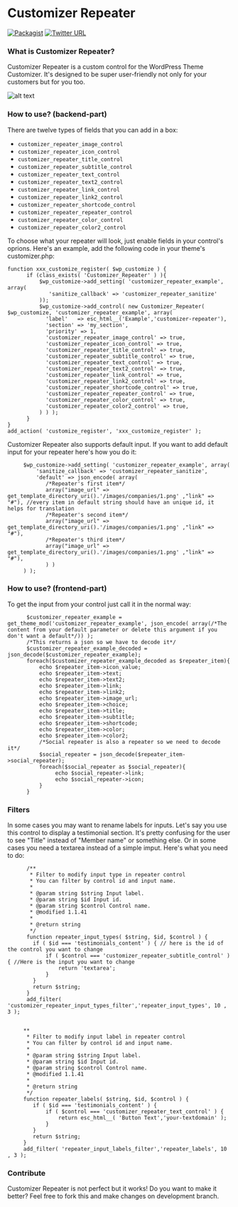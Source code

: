 # Customizer Repeater
[![Packagist](https://img.shields.io/packagist/l/doctrine/orm.svg)](https://opensource.org/licenses/MIT) [![Twitter URL](https://img.shields.io/twitter/url/http/shields.io.svg?style=social)](https://twitter.com/intent/tweet?text=Check%20out%20this%20awesome%20customizer%20control%20from%20@Themeisle%20team!%20https://github.com/Codeinwp/customizer-controls/tree/master/customizer-repeater)
### What is Customizer Repeater?

Customizer Repeater is a custom control for the WordPress Theme Customizer. It's designed to be super user-friendly not only for your customers but for you too.

![alt text](http://res.cloudinary.com/vertigo-studio-srl/image/upload/v1508771236/repeater_my0koa.gif)

### How to use? (backend-part)

There are twelve types of fields that you can add in a box: 
- `customizer_repeater_image_control`
- `customizer_repeater_icon_control`
- `customizer_repeater_title_control`
- `customizer_repeater_subtitle_control`
- `customizer_repeater_text_control`
- `customizer_repeater_text2_control`
- `customizer_repeater_link_control`
- `customizer_repeater_link2_control`
- `customizer_repeater_shortcode_control`
- `customizer_repeater_repeater_control`
- `customizer_repeater_color_control`
- `customizer_repeater_color2_control`

To choose what your repeater will look, just enable fields in your control's oprions. Here's an example, add the following code in your theme's customizer.php:
    
    function xxx_customize_register( $wp_customize ) {
          if (class_exists( 'Customizer_Repeater' ) ){
              $wp_customize->add_setting( 'customizer_repeater_example', array(
                 'sanitize_callback' => 'customizer_repeater_sanitize'
              ));
              $wp_customize->add_control( new Customizer_Repeater( $wp_customize, 'customizer_repeater_example', array(
                'label'   => esc_html__('Example','customizer-repeater'),
                'section' => 'my_section',
                'priority' => 1,
                'customizer_repeater_image_control' => true,
                'customizer_repeater_icon_control' => true,
                'customizer_repeater_title_control' => true,
                'customizer_repeater_subtitle_control' => true,
                'customizer_repeater_text_control' => true,
                'customizer_repeater_text2_control' => true,
                'customizer_repeater_link_control' => true,
                'customizer_repeater_link2_control' => true,
                'customizer_repeater_shortcode_control' => true,
                'customizer_repeater_repeater_control' => true,
                'customizer_repeater_color_control' => true,
                'customizer_repeater_color2_control' => true,
              ) ) );
          }
    }
    add_action( 'customize_register', 'xxx_customize_register' );
    
Customizer Repeater also supports default input. If you want to add default input for your repeater here's how you do it:

         $wp_customize->add_setting( 'customizer_repeater_example', array(
             'sanitize_callback' => 'customizer_repeater_sanitize',
             'default' => json_encode( array(
                /*Repeater's first item*/
                array("image_url" => get_template_directory_uri().'/images/companies/1.png' ,"link" => "#"), //every item in default string should have an unique id, it helps for translation
                /*Repeater's second item*/
                array("image_url" => get_template_directory_uri().'/images/companies/1.png' ,"link" => "#"),
                /*Repeater's third item*/
                array("image_url" => get_template_directory_uri().'/images/companies/1.png' ,"link" => "#"),
                ) )
         ) );


### How to use? (frontend-part)

To get the input from your control just call it in the normal way:

          $customizer_repeater_example = get_theme_mod('customizer_repeater_example', json_encode( array(/*The content from your default parameter or delete this argument if you don't want a default*/)) );
          /*This returns a json so we have to decode it*/
          $customizer_repeater_example_decoded = json_decode($customizer_repeater_example);
          foreach($customizer_repeater_example_decoded as $repeater_item){
              echo $repeater_item->icon_value;
              echo $repeater_item->text;
              echo $repeater_item->text2;
              echo $repeater_item->link;
              echo $repeater_item->link2;
              echo $repeater_item->image_url;
              echo $repeater_item->choice;
              echo $repeater_item->title;
              echo $repeater_item->subtitle;
              echo $repeater_item->shortcode;
              echo $repeater_item->color;
              echo $repeater_item->color2;
              /*Social repeater is also a repeater so we need to decode it*/
              $social_repeater = json_decode($repeater_item->social_repeater);
              foreach($social_repeater as $social_repeater){
                   echo $social_repeater->link;
                   echo $social_repeater->icon;
              }
          }
### Filters

In some cases you may want to rename labels for inputs. Let's say you use this control to display a testimonial section.
It's pretty confusing for the user to see "Title" instead of "Member name" or something else. Or in some cases you need a
textarea instead of a simple imput. Here's what you need to do:

          /**
           * Filter to modify input type in repeater control
           * You can filter by control id and input name.
           *
           * @param string $string Input label.
           * @param string $id Input id.
           * @param string $control Control name.
           * @modified 1.1.41
           *
           * @return string
           */
          function repeater_input_types( $string, $id, $control ) {
          	if ( $id === 'testimonials_content' ) { // here is the id of the control you want to change
          		if ( $control === 'customizer_repeater_subtitle_control' ) { //Here is the input you want to change
          			return 'textarea';
          		}
          	}
          	return $string;
          }
          add_filter( 'customizer_repeater_input_types_filter','repeater_input_types', 10 , 3 );
 
 
         **
          * Filter to modify input label in repeater control
          * You can filter by control id and input name.
          *
          * @param string $string Input label.
          * @param string $id Input id.
          * @param string $control Control name.
          * @modified 1.1.41
          *
          * @return string
          */
         function repeater_labels( $string, $id, $control ) {
         	if ( $id === 'testimonials_content' ) {
         		if ( $control === 'customizer_repeater_text_control' ) {
         			return esc_html__( 'Button Text','your-textdomain' );
         		}
            }
            return $string;
         }
         add_filter( 'repeater_input_labels_filter','repeater_labels', 10 , 3 );

### Contribute

Customizer Repeater is not perfect but it works! Do you want to make it better? Feel free to fork this and make changes on development branch.
